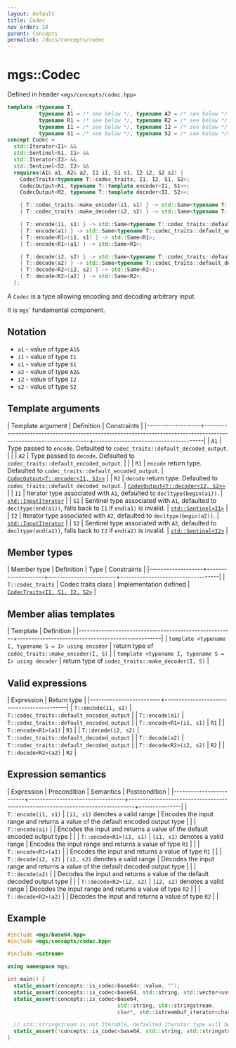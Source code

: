 ```yaml
---
layout: default
title: Codec
nav_order: 10
parent: Concepts
permalink: /docs/concepts/codec
---
```


# mgs::Codec

Defined in header `<mgs/concepts/codec.hpp>`

```cpp
template <typename T,
          typename A1 = /* see below */, typename A2 = /* see below */,
          typename R1 = /* see below */, typename R2 = /* see below */,
          typename I1 = /* see below */, typename I2 = /* see below */,
          typename S1 = /* see below */, typename S2 = /* see below */>
concept Codec =
  std::Iterator<I1> &&
  std::Sentinel<S1, I1> &&
  std::Iterator<I2> &&
  std::Sentinel<S2, I2> &&
  requires(A1& a1, A2& a2, I1 i1, S1 s1, I2 i2, S2 s2) {
    CodecTraits<typename T::codec_traits, I1, I2, S1, S2>;
    CodecOutput<R1, typename T::template encoder<I1, S1>>;
    CodecOutput<R2, typename T::template decoder<I2, S2>>;

    { T::codec_traits::make_encoder(i1, s1) } -> std::Same<typename T::template encoder<I1, S1>>;
    { T::codec_traits::make_decoder(i2, s2) } -> std::Same<typename T::template decoder<I2, S2>>;

    { T::encode(i1, s1) } -> std::Same<typename T::codec_traits::default_encoded_output>;
    { T::encode(a1) } -> std::Same<typename T::codec_traits::default_encoded_output>;
    { T::encode<R1>(i1, s1) } -> std::Same<R1>;
    { T::encode<R1>(a1) } -> std::Same<R1>;

    { T::decode(i2, s2) } -> std::Same<typename T::codec_traits::default_decoded_output>;
    { T::decode(a2) } -> std::Same<typename T::codec_traits::default_decoded_output>;
    { T::decode<R2>(i2, s2) } -> std::Same<R2>;
    { T::decode<R2>(a2) } -> std::Same<R2>;
  };
```

A `Codec` is a type allowing encoding and decoding arbitrary input.

It is `mgs`' fundamental component.

## Notation

* `a1` - value of type `A1&`
* `i1` - value of type `I1`
* `s1` - value of type `S1`
* `a2` - value of type `A2&`
* `i2` - value of type `I2`
* `s2` - value of type `S2`

## Template arguments

| Template argument | Definition                                                                                                        | Constraints                           |
|-------------------+-------------------------------------------------------------------------------------------------------------------+---------------------------------------|
| `A1`              | Type passed to `encode`. Defaulted to `codec_traits::default_decoded_output`.                                     |                                       |
| `A2`              | Type passed to `decode`. Defaulted to `codec_traits::default_encoded_output`.                                     |                                       |
| `R1`              | `encode` return type. Defaulted to `codec_traits::default_encoded_output`.                                        | [`CodecOutput<T::encoder<I1, S1>>`]() |
| `R2`              | `decode` return type. Defaulted to `codec_traits::default_decoded_output`.                                        | [`CodecOutput<T::decoder<I2, S2>>`]() |
| `I1`              | Iterator type associated with `A1`, defaulted to `decltype(begin(a1))`.                                           | [`std::InputIterator`]()              |
| `S1`              | Sentinel type associated with `A1`, defaulted to `decltype(end(a1))`, falls back to `I1` if `end(a1)` is invalid. | [`std::Sentinel<I1>`]()               |
| `I2`              | Iterator type associated with `A2`, defaulted to `decltype(begin(a2))`.                                           | [`std::InputIterator`]()              |
| `S2`              | Sentinel type associated with `A2`, defaulted to `decltype(end(a2))`, falls back to `I2` if `end(a2)` is invalid. | [`std::Sentinel<I2>`]()               |

## Member types

| Member type       | Definition         | Type                   | Constraints                       |
|-------------------+--------------------+------------------------+-----------------------------------|
| `T::codec_traits` | Codec traits class | Implementation defined | [`CodecTraits<I1, S1, I2, S2>`]() |

## Member alias templates

| Template                                              | Definition                                        |
|-------------------------------------------------------+---------------------------------------------------|
| `template <typename I, typename S = I> using encoder` | return type of `codec_traits::make_encoder(I, S)` |
| `template <typename I, typename S = I> using decoder` | return type of `codec_traits::make_decoder(I, S)` |

## Valid expressions

| Expression              | Return type                               |
|-------------------------+-------------------------------------------|
| `T::encode(i1, s1)`     | `T::codec_traits::default_encoded_output` |
| `T::encode(a1)`         | `T::codec_traits::default_encoded_output` |
| `T::encode<R1>(i1, s1)` | `R1`                                      |
| `T::encode<R1>(a1)`     | `R1`                                      |
| `T::decode(i2, s2)`     | `T::codec_traits::default_decoded_output` |
| `T::decode(a2)`         | `T::codec_traits::default_decoded_output` |
| `T::decode<R2>(i2, s2)` | `R2`                                      |
| `T::decode<R2>(a2)`     | `R2`                                      |

## Expression semantics

| Expression              | Precondition                     | Semantics                                                                      | Postcondition |
|-------------------------+----------------------------------+--------------------------------------------------------------------------------+---------------|
| `T::encode(i1, s1)`     | `[i1, s1)` denotes a valid range | Encodes the input range and returns a value of the default encoded output type |               |
| `T::encode(a1)`         |                                  | Encodes the input and returns a value of the default encoded output type       |               |
| `T::encode<R1>(i1, s1)` | `[i1, s1)` denotes a valid range | Encodes the input range and returns a value of type `R1`                       |               |
| `T::encode<R1>(a1)`     |                                  | Encodes the input and returns a value of type `R1`                             |               |
| `T::decode(i2, s2)`     | `[i2, s2)` denotes a valid range | Decodes the input range and returns a value of the default decoded output type |               |
| `T::decode(a2)`         |                                  | Decodes the input and returns a value of the default decoded output type       |               |
| `T::decode<R2>(i2, s2)` | `[i2, s2)` denotes a valid range | Decodes the input range and returns a value of type `R2`                       |               |
| `T::decode<R2>(a2)`     |                                  | Decodes the input and returns a value of type `R2`                             |               |

## Example

```cpp
#include <mgs/base64.hpp>
#include <mgs/concepts/codec.hpp>

#include <sstream>

using namespace mgs;

int main() {
  static_assert(concepts::is_codec<base64>::value, "");
  static_assert(concepts::is_codec<base64, std::string, std::vector<unsigned char>>::value, "");
  static_assert(concepts::is_codec<base64,
                                   std::string, std::stringstream,
                                   char*, std::istreambuf_iterator<char>>::value, "");

  // std::stringstream is not Iterable, defaulted Iterator type will be invalid
  static_assert(!concepts::is_codec<base64, std::string, std::stringstream, char*>::value, "");
}
```
